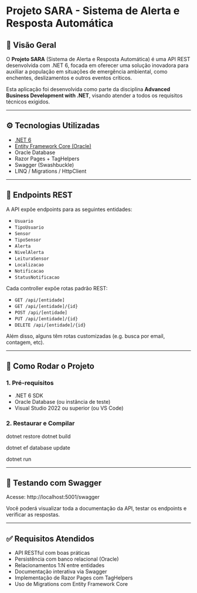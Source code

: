# Projeto SARA - Sistema de Alerta e Resposta Automática

## 📘 Visão Geral

O **Projeto SARA** (Sistema de Alerta e Resposta Automática) é uma API REST desenvolvida com .NET 6, focada em oferecer uma solução inovadora para auxiliar a população em situações de emergência ambiental, como enchentes, deslizamentos e outros eventos críticos.

Esta aplicação foi desenvolvida como parte da disciplina **Advanced Business Development with .NET**, visando atender a todos os requisitos técnicos exigidos.

---

## ⚙️ Tecnologias Utilizadas

- [.NET 6](https://dotnet.microsoft.com/en-us/)
- [Entity Framework Core (Oracle)](https://docs.microsoft.com/ef/core/providers/oracle/)
- Oracle Database
- Razor Pages + TagHelpers
- Swagger (Swashbuckle)
- LINQ / Migrations / HttpClient

---
## 📡 Endpoints REST

A API expõe endpoints para as seguintes entidades:

- `Usuario`
- `TipoUsuario`
- `Sensor`
- `TipoSensor`
- `Alerta`
- `NivelAlerta`
- `LeituraSensor`
- `Localizacao`
- `Notificacao`
- `StatusNotificacao`

Cada controller expõe rotas padrão REST:
- `GET /api/[entidade]`
- `GET /api/[entidade]/{id}`
- `POST /api/[entidade]`
- `PUT /api/[entidade]/{id}`
- `DELETE /api/[entidade]/{id}`

Além disso, alguns têm rotas customizadas (e.g. busca por email, contagem, etc).

---

## 🚀 Como Rodar o Projeto

### 1. Pré-requisitos
- .NET 6 SDK
- Oracle Database (ou instância de teste)
- Visual Studio 2022 ou superior (ou VS Code)

### 2. Restaurar e Compilar

dotnet restore
dotnet build

dotnet ef database update

dotnet run

---

## 🧪 Testando com Swagger
Acesse: http://localhost:5001/swagger

Você poderá visualizar toda a documentação da API, testar os endpoints e verificar as respostas.

---

## ✅ Requisitos Atendidos

- API RESTful com boas práticas
- Persistência com banco relacional (Oracle)
- Relacionamentos 1:N entre entidades
- Documentação interativa via Swagger
- Implementação de Razor Pages com TagHelpers
- Uso de Migrations com Entity Framework Core

